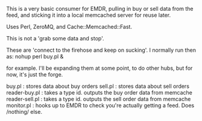 This is a very basic consumer for EMDR, pulling in buy or sell data from the feed, and sticking it into a local memcached server for reuse later.

Uses Perl, ZeroMQ, and Cache::Memcached::Fast.

This is not a 'grab some data and stop'. 

These are 'connect to the firehose and keep on sucking'. I normally run then as:
nohup perl buy.pl &

for example. I'll be expanding them at some point, to do other hubs, but for now, it's just the forge.


buy.pl : stores data about buy orders
sell.pl : stores data about sell orders
reader-buy.pl : takes a type id. outputs the buy order data from memcache
reader-sell.pl : takes a type id. outputs the sell order data from memcache
monitor.pl : hooks up to EMDR to check you're actually getting a feed. Does /nothing/ else.
